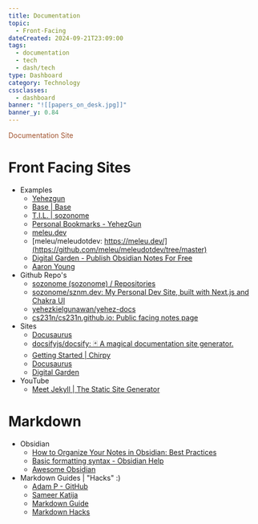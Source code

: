 ```yaml
---
title: Documentation
topic:
  - Front-Facing
dateCreated: 2024-09-21T23:09:00
tags:
  - documentation
  - tech
  - dash/tech
type: Dashboard
category: Technology
cssclasses:
  - dashboard
banner: "![[papers_on_desk.jpg]]"
banner_y: 0.84
---
```


<div class="title" style="color:Sienna">Documentation Site</div>

# Front Facing Sites
- Examples
	- [Yehezgun](https://docs.yehezgun.com/)
	- [Base | Base](https://base.sznm.dev/)
	- [T.I.L. | sozonome](https://sznm.dev/til)
	- [Personal Bookmarks - YehezGun](https://docs.yehezgun.com/bookmarks)
	- [meleu.dev](https://meleu.dev/)
	- [meleu/meleudotdev: https://meleu.dev/](https://github.com/meleu/meleudotdev/tree/master)
	- [Digital Garden - Publish Obsidian Notes For Free](https://dg-docs.ole.dev/)
	- [Aaron Young](https://ajy.co/)
- Github Repo's
	- [sozonome (sozonome) / Repositories](https://github.com/sozonome?tab=repositories)
	- [sozonome/sznm.dev: My Personal Dev Site, built with Next.js and Chakra UI](https://github.com/sozonome/sznm.dev/tree/main)
	- [yehezkielgunawan/yehez-docs](https://github.com/yehezkielgunawan/yehez-docs/)
	- [cs231n/cs231n.github.io: Public facing notes page](https://github.com/cs231n/cs231n.github.io)
- Sites
	- [Docusaurus](https://docusaurus.io/docs)
	- [docsifyjs/docsify: 🃏 A magical documentation site generator.](https://github.com/docsifyjs/docsify)
	- [Getting Started | Chirpy](https://chirpy.cotes.page/posts/getting-started/)
	- [Docusaurus](https://docusaurus.io/)
	- [Digital Garden ](https://dg-docs.ole.dev/)
- YouTube
	- [Meet Jekyll | The Static Site Generator](https://youtu.be/F8iOU1ci19Q?si=I7YDSpXI4FF1NFW3)


# Markdown
- Obsidian
	- [How to Organize Your Notes in Obsidian: Best Practices](https://mattgiaro.com/organize-notes-obsidian/)
	- [Basic formatting syntax - Obsidian Help](https://help.obsidian.md/Editing+and+formatting/Basic+formatting+syntax)
	- [Awesome Obsidian](https://github.com/kmaasrud/awesome-obsidian)
- Markdown Guides | "Hacks" :)
	- [Adam P - GitHub](https://github.com/adam-p/markdown-here/wiki/Markdown-Cheatsheet)
	- [Sameer Katija](https://dev.to/sameerkatija/github-markdown-cheat-sheet-everything-you-need-to-know-to-write-readme-md-2eca)
	- [Markdown Guide](https://markdownguide.org/cheat-sheet/)
	- [Markdown Hacks](https://www.markdownguide.org/hacks/)
